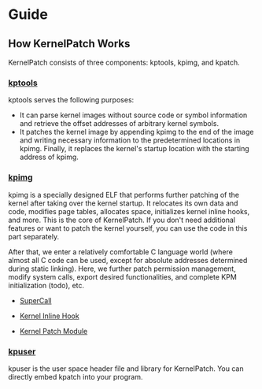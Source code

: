 # Guide

## How KernelPatch Works

KernelPatch consists of three components: kptools, kpimg, and kpatch.

### [kptools](/tools/)

kptools serves the following purposes:

- It can parse kernel images without source code or symbol information and retrieve the offset addresses of arbitrary kernel symbols.
- It patches the kernel image by appending kpimg to the end of the image and writing necessary information to the predetermined locations in kpimg. Finally, it replaces the kernel's startup location with the starting address of kpimg.

### [kpimg](/kernel/)

kpimg is a specially designed ELF that performs further patching of the kernel after taking over the kernel startup. It relocates its own data and code, modifies page tables, allocates space, initializes kernel inline hooks, and more. This is the core of KernelPatch. If you don't need additional features or want to patch the kernel yourself, you can use the code in this part separately.  

After that, we enter a relatively comfortable C language world (where almost all C code can be used, except for absolute addresses determined during static linking). Here, we further patch permission management, modify system calls, export desired functionalities, and complete KPM initialization (todo), etc.

- [SuperCall](./super-syscall.md)

- [Kernel Inline Hook](./inline-hook.md)

- [Kernel Patch Module](./module.md)

### [kpuser](/user/)

kpuser is the user space header file and library for KernelPatch. You can directly embed kpatch into your program.
